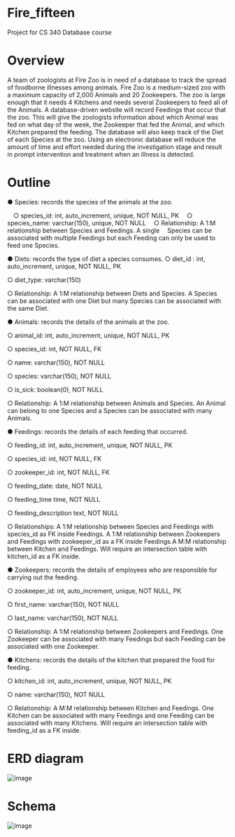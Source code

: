 # Fire_fifteen
Project for CS 340 Database course
# Overview
A team of zoologists at Fire Zoo is in need of a database to track the spread of foodborne illnesses among
animals. Fire Zoo is a medium-sized zoo with a maximum capacity of 2,000 Animals and 20 Zookeepers.
The zoo is large enough that it needs 4 Kitchens and needs several Zookeepers to feed all of the Animals.
A database-driven website will record Feedings that occur that the zoo. This will give the zoologists
information about which Animal was fed on what day of the week, the Zookeeper that fed the Animal,
and which Kitchen prepared the feeding. The database will also keep track of the Diet of each Species at
the zoo. Using an electronic database will reduce the amount of time and effort needed during the
investigation stage and result in prompt intervention and treatment when an illness is detected.

# Outline
● Species: records the species of the animals at the zoo.

  &emsp;○ species_id: int, auto_increment, unique, NOT NULL, PK
  &emsp;○ species_name: varchar(150), unique, NOT NULL
  &emsp;○ Relationship: A 1:M relationship between Species and Feedings. A single
    &emsp;Species can be associated with multiple Feedings but each Feeding can only be used to
    &emsp;feed one Species.

● Diets: records the type of diet a species consumes.
  ○ diet_id : int, auto_increment, unique, NOT NULL, PK
  
  ○ diet_type: varchar(150)
  
  ○ Relationship: A 1:M relationship between Diets and Species. A Species can be associated
  with one Diet but many Species can be associated with the same Diet.
  
● Animals: records the details of the animals at the zoo.
  
  ○ animal_id: int, auto_increment, unique, NOT NULL, PK
  
  ○ species_id: int, NOT NULL, FK
  
  ○ name: varchar(150), NOT NULL
  
  ○ species: varchar(150), NOT NULL
  
  ○ is_sick: boolean(0), NOT NULL
  
  ○ Relationship: A 1:M relationship between Animals and Species. An Animal
  can belong to one Species and a Species can be associated with many Animals.
  
● Feedings: records the details of each feeding that occurred.
  
  ○ feeding_id: int, auto_increment, unique, NOT NULL, PK
  
  ○ species_id: int, NOT NULL, FK
  
  ○ zookeeper_id: int, NOT NULL, FK
  
  ○ feeding_date: date, NOT NULL
  
  ○ feeding_time time, NOT NULL
  
  ○ feeding_description text, NOT NULL
  
  ○ Relationships: A 1:M relationship between Species and Feedings with species_id as
  FK inside Feedings. A 1:M relationship between Zookeepers and Feedings with zookeeper_id as a FK
  inside Feedings.A M:M relationship between Kitchen and Feedings. Will require an
  intersection table with kitchen_id as a FK inside.
  
● Zookeepers: records the details of employees who are responsible for carrying out the feeding.
  
  ○ zookeeper_id: int, auto_increment, unique, NOT NULL, PK
  
  ○ first_name: varchar(150), NOT NULL
  
  ○ last_name: varchar(150), NOT NULL
  
  ○ Relationship: A 1:M relationship between Zookeepers and Feedings. One Zookeeper can
  be associated with many Feedings but each Feeding can be associated with one
  Zookeeper.
  
● Kitchens: records the details of the kitchen that prepared the food for feeding.
  
  ○ kitchen_id: int, auto_increment, unique, NOT NULL, PK
  
  ○ name: varchar(150), NOT NULL
  
  ○ Relationship: A M:M relationship between Kitchen and Feedings. One
  Kitchen can be associated with many Feedings and one Feeding can be associated with
  many Kitchens. Will require an intersection table with feeding_id as a FK inside.

# ERD diagram
![image](https://user-images.githubusercontent.com/55792276/197834463-35d55e6a-25b3-4b61-81da-e1ccd75f1ccb.png)

# Schema

![image](https://user-images.githubusercontent.com/55792276/197834629-dfa2e388-0523-4f5d-b8d8-ba033fb04fc1.png)

